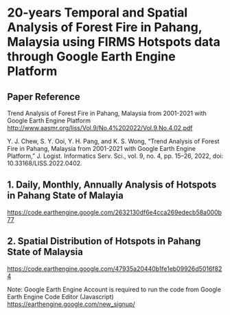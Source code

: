 # 20-years Temporal and Spatial Analysis of Forest Fire in Pahang, Malaysia using FIRMS Hotspots data through Google Earth Engine Platform

## Paper Reference 
Trend Analysis of Forest Fire in Pahang, Malaysia from 2001-2021 with Google Earth Engine Platform 
http://www.aasmr.org/liss/Vol.9/No.4%202022/Vol.9.No.4.02.pdf

Y. J. Chew, S. Y. Ooi, Y. H. Pang, and K. S. Wong, “Trend Analysis of Forest Fire in Pahang, Malaysia from 2001-2021 with Google Earth Engine Platform,” J. Logist. Informatics Serv. Sci., vol. 9, no. 4, pp. 15–26, 2022, doi: 10.33168/LISS.2022.0402.

## 1. Daily, Monthly, Annually Analysis of Hotspots in Pahang State of Malayia
https://code.earthengine.google.com/2632130df6e4cca269edecb58a000b77

## 2. Spatial Distribution of Hotspots in Pahang State of Malaysia 
https://code.earthengine.google.com/47935a20440b1fe1eb09926d5016f824

Note: Google Earth Engine Account is required to run the code from Google Earth Engine Code Editor (Javascript)
https://earthengine.google.com/new_signup/


